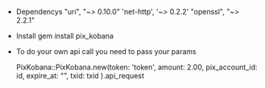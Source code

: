 * Dependencys 
       "uri", "~> 0.10.0"
       'net-http', '~> 0.2.2'
       "openssl", "~> 2.2.1"
       
* Install
    gem install pix_kobana

* To do your own api call you need to pass your params 

    PixKobana::PixKobana.new(token: 'token', amount: 2.00, pix_account_id: id, expire_at: "", txid: txid ).api_request

